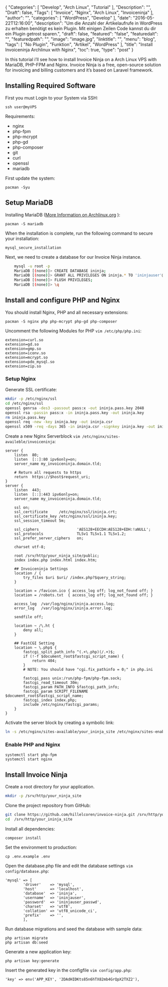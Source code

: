 {
  "Categories": [
    "Develop",
    "Arch Linux",
    "Tutorial"
  ],
  "Description": "",
  "Draft": false,
  "Tags": [
    "Invoice",
    "Nginx",
    "Arch Linux",
    "Invoiceninja"
  ],
  "author": "",
  "categories": [
    "WordPress",
    "Develop"
  ],
  "date": "2016-05-22T12:16:00",
  "description": "Um die Anzahl der Artikelaufrufe in WordPress zu erhalten benötigt es kein Plugin. Mit einigen Zeilen Code kannst du dir ein Plugin getrost sparen.",
  "draft": false,
  "featured": "false",
  "featuredalt": "",
  "featuredpath": "",
  "image": "image.jpg",
  "linktitle": "",
  "menu": "blog",
  "tags": [
    "No Plugin",
    "Funktion",
    "Artikel",
    "WordPress"
  ],
  "title": "Install Invoiceninja Archlinux with Nginx",
  "toc": true,
  "type": "post"
}

In this tutorial i’ll see how to install Invoice Ninja on a Arch Linux VPS with MariaDB, PHP-FPM and Nginx. Invoice Ninja is a free, open-source solution for invoicing and billing customers and it’s based on Laravel framework.


Installing Required Software
----------------------------

First you must Login to your System via SSH:

    ssh user@myVPS

Requirements:

* nginx
* php-fpm
* php-mcrypt
* php-gd
* php-composer
* git
* curl
* openssl
* mariadb

First update the system:

    pacman -Syu
    

Setup MariaDB
-------------

Installing MariaDB ([More Information on Archlinux.org](https://wiki.archlinux.org/index.php/MySQL#Installation)
):

    pacman -S mariadb
    

When the installation is complete, run the following command to secure your installation:

    mysql_secure_installation

Next, we need to create a database for our Invoice Ninja instance.

```bash
    mysql -u root -p
    MariaDB [(none)]> CREATE DATABASE ininja;
    MariaDB [(none)]> GRANT ALL PRIVILEGES ON ininja.* TO 'ininjauser'@'localhost' IDENTIFIED BY 'ininjauser_passwd';
    MariaDB [(none)]> FLUSH PRIVILEGES;
    MariaDB [(none)]> \q
```

Install and configure PHP and Nginx
-----------------------------------

You should install Nginx, PHP and all necessary extensions:

    pacman -S nginx php php-mcrypt php-gd php-composer

Uncomment the following Modules for PHP `vim /etc/php/php.ini`:


    extension=curl.so
    extension=gd.so
    extension=gmp.so
    extension=iconv.so 
    extension=mcrypt.so 
    extension=pdo_mysql.so
    extension=zip.so


### Setup Nginx
Generate SSL certificate:

```bash
mkdir -p /etc/nginx/ssl
cd /etc/nginx/ssl
openssl genrsa -des3 -passout pass:x -out ininja.pass.key 2048
openssl rsa -passin pass:x -in ininja.pass.key -out ininja.key
rm ininja.pass.key
openssl req -new -key ininja.key -out ininja.csr
openssl x509 -req -days 365 -in ininja.csr -signkey ininja.key -out ininja.crt
```
    
Create a new Nginx Serverblock `vim /etc/nginx/sites-availeble/invoiceninja`:

```Nginx
server {
    listen  80;
    listen  [::]:80 ipv6only=on;
    server_name my_invoiceninja.domain.tld;
    
    # Return all requests to https
    return  https://$host$request_uri;
}
server {
    listen  443;
    listen  [::]:443 ipv6only=on;
    server_name my_invoiceninja.domain.tld;
    
    ssl on;
    ssl_certificate     /etc/nginx/ssl/ininja.crt;
    ssl_certificate_key /etc/nginx/ssl/ininja.key;
    ssl_session_timeout 5m;

    ssl_ciphers                 'AES128+EECDH:AES128+EDH:!aNULL';
    ssl_protocols               TLSv1 TLSv1.1 TLSv1.2;
    ssl_prefer_server_ciphers   on;
    
    charset utf-8; 
    
    root /srv/http/your_ninja_site/public;
    index index.php index.html index.htm;
    
    ## Invoiceninja Settings
    location / {
        try_files $uri $uri/ /index.php?$query_string;
    }
    
    location = /favicon.ico { access_log off; log_not_found off; }
    location = /robots.txt  { access_log off; log_not_found off; }
    
    access_log  /var/log/nginx/ininja.access.log;
    error_log   /var/log/nginx/ininja.error.log;
    
    sendfile off;
    
    location ~ /\.ht {
        deny all; 
    }
    
    ## FastCGI Setting
    location ~ \.php$ {
        fastcgi_split_path_info ^(.+\.php)(/.+)$;
        if (!-f $document_root$fastcgi_script_name) {
            return 404;
        }
        # NOTE: You should have "cgi.fix_pathinfo = 0;" in php.ini
        
        fastcgi_pass unix:/run/php-fpm/php-fpm.sock;
        fastcgi_read_timeout 30m;
        fastcgi_param PATH_INFO $fastcgi_path_info;
        fastcgi_param SCRIPT_FILENAME $document_root$fastcgi_script_name;
        fastcgi_index index.php;
        include /etc/nginx/fastcgi_params;
    }
}
```


Activate the server block by creating a symbolic link:

```bash
ln -s /etc/nginx/sites-available/your_ininja_site /etc/nginx/sites-enabled/your_ininja_site
```

### Enable PHP and Nginx

    systemctl start php-fpm
    systemctl start nginx


Install Invoice Ninja
---------------------

Create a root directory for your application.

```bash
mkdir -p /srv/http/your_ninja_site
```

Clone the project repository from GitHub:

```bash
git clone https://github.com/hillelcoren/invoice-ninja.git /srv/http/your_ininja_site
cd  /srv/http/your_ininja_site
```

Install all dependencies:

    composer install

Set the environment to production:

    cp .env.example .env

Open the database.php file and edit the database settings `vim config/database.php`:

```mysql
'mysql' => [
        'driver'    => 'mysql',
        'host'      => 'localhost',
        'database'  => 'ininja',
        'username'  => 'ininjauser',
        'password'  => 'ininjauser_passwd',
        'charset'   => 'utf8',
        'collation' => 'utf8_unicode_ci',
        'prefix'    => '',
        ],
```

Run database migrations and seed the database with sample data:

    php artisan migrate
    php artisan db:seed

Generate a new application key:

    php artisan key:generate

Insert the generated key in the configfile `vim config/app.php`:

    'key' => env('APP_KEY', '2DAdHIDKts85n6hTX82mb4GrQpX2TXZ2'),
